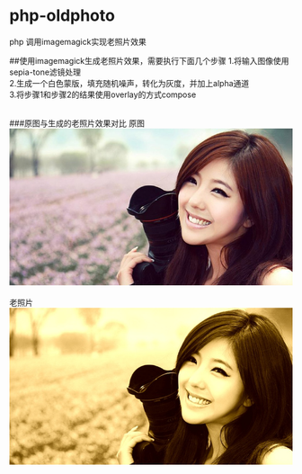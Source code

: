 # php-oldphoto
php 调用imagemagick实现老照片效果

##使用imagemagick生成老照片效果，需要执行下面几个步骤
1.将输入图像使用sepia-tone滤镜处理<br>
2.生成一个白色蒙版，填充随机噪声，转化为灰度，并加上alpha通道<br>
3.将步骤1和步骤2的结果使用overlay的方式compose<br><br>

###原图与生成的老照片效果对比
原图<br>
![原图](https://github.com/xfdipzone/Small-Program/blob/master/php-oldphoto/source.jpg)
<br><br>
老照片<br>
![老照片](https://github.com/xfdipzone/Small-Program/blob/master/php-oldphoto/dest.jpg)
<br>